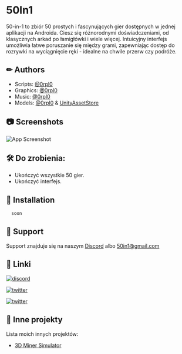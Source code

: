
# 50In1

50-in-1 to zbiór 50 prostych i fascynujących gier dostępnych w jednej aplikacji na Androida. Ciesz się różnorodnymi doświadczeniami, od klasycznych arkad po łamigłówki i wiele więcej. Intuicyjny interfejs umożliwia łatwe poruszanie się między grami, zapewniając dostęp do rozrywki na wyciągnięcie ręki - idealne na chwile przerw czy podróże.


## ✏ Authors

- Scripts: [@0rpl0](https://github.com/0rpl0)
- Graphics: [@0rpl0](https://github.com/0rpl0)
- Music: [@0rpl0](https://github.com/0rpl0)
- Models: [@0rpl0](https://github.com/0rpl0) & [UnityAssetStore](https://assetstore.unity.com/)


## 📷 Screenshots

![App Screenshot](https://via.placeholder.com/468x300?text=App+Screenshot+Here)


## 🛠 Do zrobienia:

- Ukończyć wszystkie 50 gier.
- Ukończyć interfejs.


## 📲 Installation



```bash
  soon
```
    
## 💙 Support

Support znajduje się na naszym [Discord](https://github.com/matiassingers/awesome-readme) albo 50in1@gmail.com


## 🔗 Linki
[![discord](https://img.shields.io/badge/discord-000000?style=for-the-badge&logo=discord&logoColor=blue)](https://www.discord.gg/)

[![twitter](https://img.shields.io/badge/twitter-1DA1F2?style=for-the-badge&logo=twitter&logoColor=white)](https://twitter.com/)

[![twitter](https://img.shields.io/badge/tiktok-FF0000?style=for-the-badge&logo=tiktok&logoColor=black)](https://twitter.com/)


## 💼 Inne projekty

Lista moich innych projektów:

- [3D Miner Simulator](https://github.com/matiassingers/awesome-readme)

